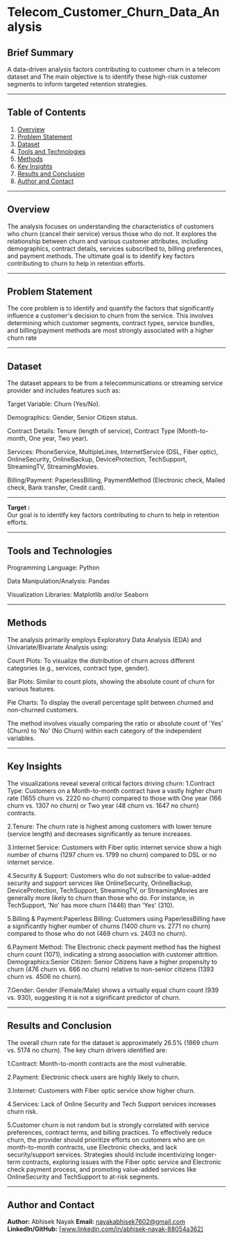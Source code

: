 # Telecom_Customer_Churn_Data_Analysis

## Brief Summary
A data-driven analysis factors contributing to customer churn in a telecom dataset and The main objective is to identify these high-risk customer segments to inform targeted retention strategies.

---

## Table of Contents
1. [Overview](#overview)  
2. [Problem Statement](#problem-statement)  
3. [Dataset](#dataset)  
4. [Tools and Technologies](#tools-and-technologies)  
5. [Methods](#methods)  
6. [Key Insights](#key-insights)  
7. [Results and Conclusion](#results-and-conclusion)  
8. [Author and Contact](#author-and-contact)

---

## Overview
The analysis focuses on understanding the characteristics of customers who churn (cancel their service) versus those who do not. It explores the relationship between churn and various customer attributes, including demographics, contract details, services subscribed to, billing preferences, and payment methods. The ultimate goal is to identify key factors contributing to churn to help in retention efforts.

---

## Problem Statement
The core problem is to identify and quantify the factors that significantly influence a customer's decision to churn from the service. This involves determining which customer segments, contract types, service bundles, and billing/payment methods are most strongly associated with a higher churn rate

---

## Dataset
The dataset appears to be from a telecommunications or streaming service provider and includes features such as:

Target Variable: Churn (Yes/No).

Demographics: Gender, Senior Citizen status.

Contract Details: Tenure (length of service), Contract Type (Month-to-month, One year, Two year).

Services: PhoneService, MultipleLines, InternetService (DSL, Fiber optic), OnlineSecurity, OnlineBackup, DeviceProtection, TechSupport, StreamingTV, StreamingMovies.

Billing/Payment: PaperlessBilling, PaymentMethod (Electronic check, Mailed check, Bank transfer, Credit card).

---

**Target :**  
Our goal is to identify key factors contributing to churn to help in retention efforts.

---

## Tools and Technologies
Programming Language: Python

Data Manipulation/Analysis: Pandas

Visualization Libraries: Matplotlib and/or Seaborn

---

## Methods
The analysis primarily employs Exploratory Data Analysis (EDA) and Univariate/Bivariate Analysis using:

Count Plots: To visualize the distribution of churn across different categories (e.g., services, contract type, gender).

Bar Plots: Similar to count plots, showing the absolute count of churn for various features.

Pie Charts: To display the overall percentage split between churned and non-churned customers.

The method involves visually comparing the ratio or absolute count of 'Yes' (Churn) to 'No' (No Churn) within each category of the independent variables.

---

## Key Insights
The visualizations reveal several critical factors driving churn:
1.Contract Type: Customers on a Month-to-month contract have a vastly higher churn rate (1655 churn vs. 2220 no churn) compared to those with One year (166 churn vs. 1307 no churn) or Two year (48 churn vs. 1647 no churn) contracts.

2.Tenure: The churn rate is highest among customers with lower tenure (service length) and decreases significantly as tenure increases.

3.Internet Service: Customers with Fiber optic internet service show a high number of churns (1297 churn vs. 1799 no churn) compared to DSL or no internet service.

4.Security & Support: Customers who do not subscribe to value-added security and support services like OnlineSecurity, OnlineBackup, DeviceProtection, TechSupport, StreamingTV, or StreamingMovies are generally more likely to churn than those who do. For instance, in TechSupport, 'No' has more churn (1446) than 'Yes' (310).

5.Billing & Payment:Paperless Billing: Customers using PaperlessBilling have a significantly higher number of churns (1400 churn vs. 2771 no churn) compared to those who do not (469 churn vs. 2403 no churn).

6.Payment Method: The Electronic check payment method has the highest churn count (1071), indicating a strong association with customer attrition.
Demographics:Senior Citizen: Senior Citizens have a higher propensity to churn (476 churn vs. 666 no churn) relative to non-senior citizens (1393 churn vs. 4506 no churn).

7.Gender: Gender (Female/Male) shows a virtually equal churn count (939 vs. 930), suggesting it is not a significant predictor of churn.

---

## Results and Conclusion
The overall churn rate for the dataset is approximately 26.5% (1869 churn vs. 5174 no churn). The key churn drivers identified are:

1.Contract: Month-to-month contracts are the most vulnerable.

2.Payment: Electronic check users are highly likely to churn.

3.Internet: Customers with Fiber optic service show higher churn.

4.Services: Lack of Online Security and Tech Support services increases churn risk.

5.Customer churn is not random but is strongly correlated with service preferences, contract terms, and billing practices. To effectively reduce churn, the provider should prioritize efforts on customers who are on month-to-month contracts, use Electronic checks, and lack security/support services. Strategies should include incentivizing longer-term contracts, exploring issues with the Fiber optic service and Electronic check payment process, and promoting value-added services like OnlineSecurity and TechSupport to at-risk segments.

---

## Author and Contact
**Author:** Abhisek Nayak 
**Email:** nayakabhisek7602@gmail.com 
**LinkedIn/GitHub:** [www.linkedin.com/in/abhisek-nayak-88054a362]

